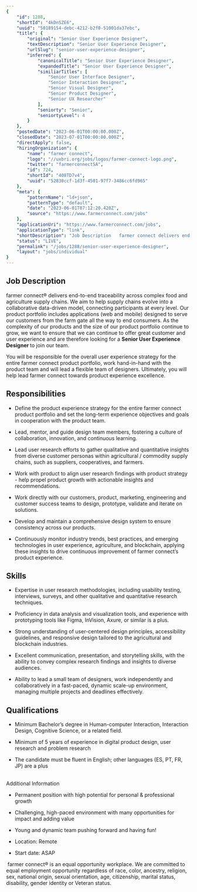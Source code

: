 ```yaml
---
{
	"id": 1288,
	"shortId": "4kDnSZE6",
	"uuid": "50189154-debc-4212-b2f0-51001da37ebc",
	"title": {
		"original": "Senior User Experience Designer",
		"textDescription": "Senior User Experience Designer",
		"urlSlug": "senior-user-experience-designer",
		"inferred": {
			"canonicalTitle": "Senior User Experience Designer",
			"expandedTitle": "Senior User Experience Designer",
			"similiarTitles": [
				"Senior User Interface Designer",
				"Senior Interaction Designer",
				"Senior Visual Designer",
				"Senior Product Designer",
				"Senior UX Researcher"
			],
			"seniorty": "Senior",
			"seniortyLevel": 4
		}
	},
	"postedDate": "2023-06-01T00:00:00.000Z",
	"closedDate": "2023-07-01T00:00:00.000Z",
	"directApply": false,
	"hiringOrganization": {
		"name": "farmer connect",
		"logo": "//uxbri.org/jobs/logos/farmer-connect-logo.png",
		"twitter": "farmerconnectSA",
		"id": 724,
		"shortId": "408TD7v4",
		"uuid": "52830ccf-1d3f-4501-97f7-3486cc6fd965"
	},
	"meta": {
		"patternName": "ld+json",
		"patternType": "default",
		"date": "2023-06-01T07:12:20.420Z",
		"source": "https://www.farmerconnect.com/jobs"
	},
	"applicationUri": "https://www.farmerconnect.com/jobs",
	"applicationType": "link",
	"shortDescription": "Job Description   farmer connect delivers end-to-end-- traceability across complex food and agriculture supply chains. We aim to help supply chains evolve into a collaborative data-driven- model,",
	"status": "LIVE",
	"permalink": "/jobs/1288/senior-user-experience-designer",
	"layout": "jobs/individual"
}
---
```

<h2>Job Description&nbsp;&nbsp;</h2><p>farmer connect® delivers end-to-end traceability across complex food and agriculture supply chains. We aim to help supply chains evolve into a collaborative data-driven model, connecting participants at every level. Our product portfolio includes applications (web and mobile) designed to serve our customers from the farm gate all the way to end consumers. As the complexity of our products and the size of our product portfolio continue to grow, we want to ensure that we can continue to offer great customer and user experience&nbsp;and are therefore looking for a <strong>Senior User Experience Designer </strong>to join our team.&nbsp;</p><p>You will be responsible for the overall user experience strategy for the entire farmer connect product portfolio, work hand-in-hand with the product team and will lead a flexible team of designers. Ultimately, you will help lead farmer connect towards product experience excellence.&nbsp;</p><h2>Responsibilities&nbsp;</h2><ul><li><p>Define the product experience strategy for the entire farmer connect product portfolio and set the long-term experience objectives and goals in cooperation with the product team.&nbsp;</p></li><li><p>Lead, mentor, and guide design team members, fostering a culture of collaboration, innovation, and continuous learning.&nbsp;</p></li><li><p>Lead user research efforts to gather qualitative and quantitative insights from diverse customer personas within agricultural / commodity supply chains, such as suppliers, cooperatives, and farmers.&nbsp;</p></li></ul><ul><li><p>Work with product to align user research findings with product strategy - help propel product growth with actionable insights and recommendations.&nbsp;</p></li><li><p>Work directly with our customers, product, marketing, engineering and customer success teams to design, prototype, validate and iterate on solutions.&nbsp;</p></li><li><p>Develop and maintain a comprehensive design system to ensure consistency across our products.&nbsp;</p></li><li><p>Continuously monitor industry trends, best practices, and emerging technologies in user experience, agriculture, and blockchain, applying these insights to drive continuous improvement of farmer connect’s product experience.&nbsp;</p></li></ul><h2>Skills&nbsp;</h2><ul><li><p>Expertise in user research methodologies, including usability testing, interviews, surveys, and other qualitative and quantitative research techniques.&nbsp;</p></li><li><p>Proficiency in data analysis and visualization tools, and experience with prototyping tools like Figma, InVision, Axure, or similar is a plus.&nbsp;</p></li><li><p>Strong understanding of user-centered design principles, accessibility guidelines, and responsive design tailored to the agricultural and blockchain industries.&nbsp;</p></li><li><p>Excellent communication, presentation, and storytelling skills, with the ability to convey complex research findings and insights to diverse audiences.&nbsp;</p></li><li><p>Ability to lead a small team of designers, work independently and collaboratively in a fast-paced, dynamic scale-up environment, managing multiple projects and deadlines effectively.&nbsp;</p></li></ul><h2>Qualifications&nbsp;</h2><ul><li><p>Minimum Bachelor’s degree in Human-computer Interaction, Interaction Design, Cognitive Science, or a related field.&nbsp;</p></li><li><p>Minimum of 5 years of experience in digital product design, user research and problem research&nbsp;</p></li><li><p>The candidate must be fluent in English; other languages (ES, PT, FR, JP) are a plus&nbsp;<br><br></p></li></ul><p>Additional Information&nbsp;</p><ul><li><p>Permanent position with high potential for personal &amp; professional growth&nbsp;</p></li><li><p>Challenging, high-paced environment with many opportunities for impact and adding value&nbsp;</p></li><li><p>Young and dynamic team pushing forward and having fun!&nbsp;</p></li></ul><ul><li><p>Location: Remote&nbsp;</p></li><li><p>Start date: ASAP&nbsp;</p></li></ul><p>&nbsp;farmer connect® is an equal opportunity workplace. We are committed to equal employment opportunity regardless of race, color, ancestry, religion, sex, national origin, sexual orientation, age, citizenship, marital status, disability, gender identity or Veteran status.</p>
